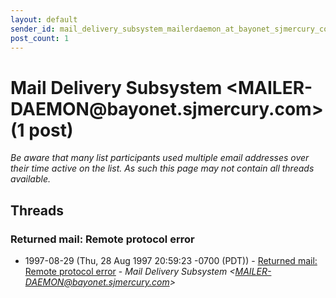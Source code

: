 ```yaml
---
layout: default
sender_id: mail_delivery_subsystem_mailerdaemon_at_bayonet_sjmercury_com_
post_count: 1
---
```


# Mail Delivery Subsystem <MAILER-DAEMON<span>@</span>bayonet.sjmercury.com> (1 post)

_Be aware that many list participants used multiple email addresses over their time active on the list. As such this page may not contain all threads available._

## Threads

### Returned mail: Remote protocol error
+ 1997-08-29 (Thu, 28 Aug 1997 20:59:23 -0700 (PDT)) - [Returned mail: Remote protocol error](/archive/1997/08/d29b2d681b0f4384a1330eb1ca7396e671c18808795387567a0328e5dccba59d) - _Mail Delivery Subsystem \<MAILER-DAEMON@bayonet.sjmercury.com\>_

